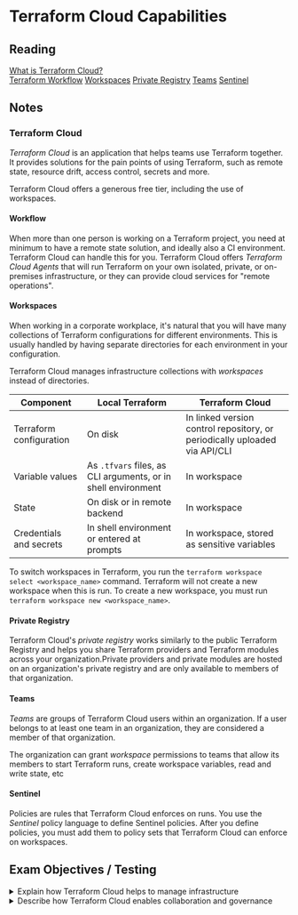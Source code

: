 # Terraform Cloud Capabilities

## Reading

[What is Terraform Cloud?](https://developer.hashicorp.com/terraform/cloud-docs)  
[Terraform Workflow](https://developer.hashicorp.com/terraform/cloud-docs/overview#terraform-workflow)
[Workspaces](https://developer.hashicorp.com/terraform/cloud-docs/workspaces)
[Private Registry](https://developer.hashicorp.com/terraform/cloud-docs/registry)
[Teams](https://developer.hashicorp.com/terraform/cloud-docs/users-teams-organizations/teams)
[Sentinel](https://developer.hashicorp.com/terraform/cloud-docs/policy-enforcement/sentinel)

## Notes

### **Terraform Cloud**

*Terraform Cloud* is an application that helps teams use Terraform together. It provides solutions for the pain points of using Terraform, such as remote state, resource drift, access control, secrets and more.

Terraform Cloud offers a generous free tier, including the use of workspaces.

#### **Workflow**

When more than one person is working on a Terraform project, you need at minimum to have a remote state solution, and ideally also a CI environment. Terraform Cloud can handle this for you. Terraform Cloud offers *Terraform Cloud Agents* that will run Terraform on your own isolated, private, or on-premises infrastructure, or they can provide cloud services for "remote operations".

#### **Workspaces**

When working in a corporate workplace, it's natural that you will have many collections of Terraform configurations for different environments. This is usually handled by having separate directories for each environment in your configuration.

Terraform Cloud manages infrastructure collections with *workspaces* instead of directories.

| Component               | Local Terraform                                               | Terraform Cloud                                                            |
| ----------------------- | ------------------------------------------------------------- | -------------------------------------------------------------------------- |
| Terraform configuration | On disk                                                       | In linked version control repository, or periodically uploaded via API/CLI |
| Variable values         | As `.tfvars` files, as CLI arguments, or in shell environment | In workspace                                                               |
| State                   | On disk or in remote backend                                  | In workspace                                                               |
| Credentials and secrets | In shell environment or entered at prompts                    | In workspace, stored as sensitive variables                                |

To switch workspaces in Terraform, you run the `terraform workspace select <workspace_name>` command. Terraform will not create a new workspace when this is run. To create a new workspace, you must run `terraform workspace new <workspace_name>`.

#### **Private Registry**

Terraform Cloud's *private registry* works similarly to the public Terraform Registry and helps you share Terraform providers and Terraform modules across your organization.Private providers and private modules are hosted on an organization's private registry and are only available to members of that organization.

#### **Teams**

*Teams* are groups of Terraform Cloud users within an organization. If a user belongs to at least one team in an organization, they are considered a member of that organization.

The organization can grant *workspace* permissions to teams that allow its members to start Terraform runs, create workspace variables, read and write state, etc

#### **Sentinel**

Policies are rules that Terraform Cloud enforces on runs. You use the *Sentinel* policy language to define Sentinel policies. After you define policies, you must add them to policy sets that Terraform Cloud can enforce on workspaces.

## Exam Objectives / Testing

<details>
<summary>Explain how Terraform Cloud helps to manage infrastructure</summary>

- Terraform cloud provides streamlined solutions for the pain points of setting up a Terraform platform in a corporate environment
- Remote state, secrets, a CI environment are all provided as a service to consume
</details>

<details>
<summary>Describe how Terraform Cloud enables collaboration and governance</summary>

- With *sentinel* and *teams*, you can govern who has access to run what, creating a more secure Terraform configuration
- Remote state, secrets, a CI environment are all provided as a service to consume, which are essential for collaboration
</details>